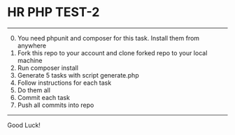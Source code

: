 HR PHP TEST-2
============


------------

0. You need phpunit and composer for this task. Install them from anywhere
1. Fork this repo to your account and clone forked repo to your local machine
2. Run composer install
3. Generate 5 tasks with script generate.php
4. Follow instructions for each task
5. Do them all
6. Commit each task
7. Push all commits into repo

-------

Good Luck!